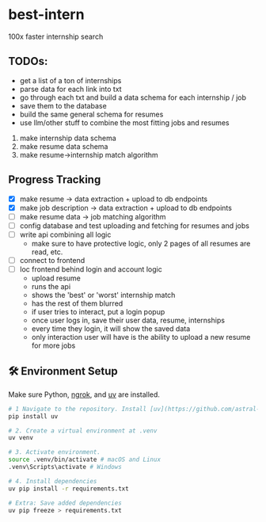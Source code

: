 # best-intern

100x faster internship search

## TODOs:

- get a list of a ton of internships
- parse data for each link into txt
- go through each txt and build a data schema for each internship / job
- save them to the database
- build the same general schema for resumes
- use llm/other stuff to combine the most fitting jobs and resumes

1. make internship data schema
2. make resume data schema
3. make resume->internship match algorithm

## Progress Tracking

- [x] make resume -> data extraction + upload to db endpoints
- [x] make job description -> data extraction + upload to db endpoints
- [ ] make resume data -> job matching algorithm
- [ ] config database and test uploading and fetching for resumes and jobs
- [ ] write api combining all logic
  - make sure to have protective logic, only 2 pages of all resumes are read, etc.
- [ ] connect to frontend
- [ ] loc frontend behind login and account logic
  - upload resume
  - runs the api
  - shows the 'best' or 'worst' internship match
  - has the rest of them blurred
  - if user tries to interact, put a login popup
  - once user logs in, save their user data, resume, internships
  - every time they login, it will show the saved data
  - only interaction user will have is the ability to upload a new resume for more jobs

## 🛠️ Environment Setup

Make sure Python, [ngrok](https://ngrok.com/), and [uv]() are installed.

```bash
# 1 Navigate to the repository. Install [uv](https://github.com/astral-sh/uv):
pip install uv

# 2. Create a virtual environment at .venv
uv venv

# 3. Activate environment.
source .venv/bin/activate # macOS and Linux
.venv\Scripts\activate # Windows

# 4. Install dependencies
uv pip install -r requirements.txt

# Extra: Save added dependencies
uv pip freeze > requirements.txt
```
